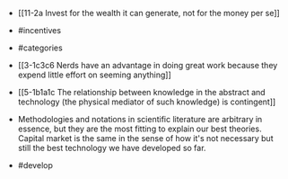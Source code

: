 - [[11-2a Invest for the wealth it can generate, not for the money per se]]

- #incentives
- #categories

- [[3-1c3c6 Nerds have an advantage in doing great work because they expend little effort on seeming anything]]

- [[5-1b1a1c The relationship between knowledge in the abstract and technology (the physical mediator of such knowledge) is contingent]]
- Methodologies and notations in scientific literature are arbitrary in essence, but they are the most fitting to explain our best theories. Capital market is the same in the sense of how it's not necessary but still the best technology we have developed so far.
- #develop
